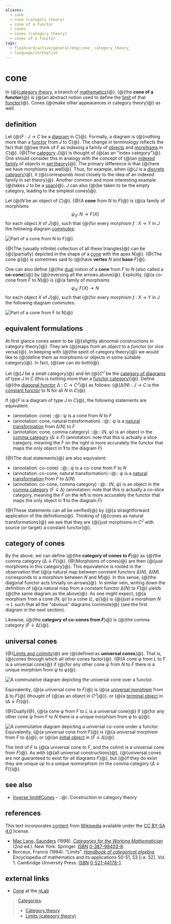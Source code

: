 ```yaml
---
aliases:
  - cone
  - cone (category theory)
  - cone of a functor
  - cones
  - cones (category theory)
  - cones of a functor
tags:
  - flashcard/active/general/eng/cone__category_theory_
  - language/in/English
---
```


# cone

<!-- | ![](../../archives/Wikimedia%20Commons/Text%20document%20with%20red%20question%20mark.svg) | This article includes a [list of references](https://en.wikipedia.org/wiki/Wikipedia:Citing%20sources), [related reading](https://en.wikipedia.org/wiki/Wikipedia:Further%20reading), or [external links](https://en.wikipedia.org/wiki/Wikipedia:External%20links), __but its sources remain unclear because it lacks [inline citations](https://en.wikipedia.org/wiki/Wikipedia:Citing%20sources#Inline%20citations)__. Please help [improve](https://en.wikipedia.org/wiki/Wikipedia:WikiProject%20Reliability) this article by [introducing](https://en.wikipedia.org/wiki/Wikipedia:When%20to%20cite) more precise citations. _\(April 2022\)__\([Learn how and when to remove this message](https://en.wikipedia.org/wiki/Help:Maintenance%20template%20removal)\)_ | -->

In {@{[category theory](category%20theory.md), a branch of [mathematics](mathematics.md)}@}, {@{the __cone of a functor__}@} is {@{an abstract notion used to define the [limit](limit%20(category%20theory).md) of that [functor](functor.md)}@}. Cones {@{make other appearances in category theory}@} as well. <!--SR:!2026-01-05,273,330!2026-04-02,346,349!2026-04-10,353,352!2026-01-31,294,330-->

## definition

Let {@{_F_ : _J_ → _C_ be a [diagram](diagram%20(category%20theory).md) in _C_}@}. Formally, a diagram is {@{nothing more than a [functor](functor.md) from _J_ to _C_}@}. The change in terminology reflects the fact that {@{we think of _F_ as indexing a family of [objects](object%20(category%20theory).md) and [morphisms](morphism.md) in _C_}@}. {@{The [category](category%20(mathematics).md) _J_}@} is thought of {@{as an "index category"}@}. One should consider this in analogy with the concept of {@{an [indexed family](indexed%20family.md) of objects in [set theory](set%20theory.md)}@}. The primary difference is that {@{here we have morphisms as well}@}. Thus, for example, when {@{_J_ is a [discrete category](discrete%20category.md)}@}, it {@{corresponds most closely to the idea of an indexed family in set theory}@}. Another common and more interesting example {@{takes _J_ to be a [span](span%20(category%20theory).md)}@}. _J_ can also {@{be taken to be the empty category, leading to the simplest cones}@}. <!--SR:!2026-01-26,290,330!2026-01-31,294,330!2028-01-08,818,330!2026-04-04,348,352!2026-03-05,322,349!2025-11-29,244,330!2026-04-05,349,352!2026-04-08,351,352!2025-12-23,262,330!2026-01-29,292,330!2026-01-31,294,330-->

Let {@{_N_ be an object of _C_}@}. {@{A __cone__ from _N_ to _F_}@} is {@{a family of morphisms $$\psi _{X}\colon N\to F(X)\,$$ for each object _X_ of _J_}@}, such that {@{for every morphism _f_ : _X_ → _Y_ in _J_ the following diagram [commutes](commutative%20diagram.md): <p> ![Part of a cone from N to F](../../archives/Wikimedia%20Commons/Functor%20cone.svg)}@} <p> {@{The \(usually infinite\) collection of all these triangles}@} can be {@{\(partially\) depicted in the shape of a [cone](cone%20(geometry).md) with the apex _N_}@}. {@{The cone ψ}@} is sometimes said to {@{have __vertex__ _N_ and __base__ _F_}@}. <!--SR:!2027-11-26,795,330!2026-04-06,350,352!2026-04-12,355,352!2027-12-30,811,330!2026-03-29,343,352!2026-04-09,352,352!2026-04-03,347,352!2026-03-09,326,349-->

One can also define {@{the [dual](dual%20(category%20theory).md) notion of a __cone__ from _F_ to _N_ \(also called a __co-cone__\)}@} by {@{reversing all the arrows above}@}. Explicitly, {@{a co-cone from _F_ to _N_}@} is {@{a family of morphisms $$\psi _{X}\colon F(X)\to N\,$$ for each object _X_ of _J_}@}, such that {@{for every morphism _f_ : _X_ → _Y_ in _J_ the following diagram commutes: <p> ![Part of a cone from F to N](../../archives/Wikimedia%20Commons/Functor%20co-cone.svg)}@} <!--SR:!2026-03-19,336,352!2025-12-26,264,330!2026-04-11,354,352!2026-01-30,293,330!2028-04-18,922,352-->

## equivalent formulations

At first glance cones seem to be {@{slightly abnormal constructions in category theory}@}. They are {@{maps from an _object_ to a _functor_ \(or vice versa\)}@}. In keeping with {@{the spirit of category theory}@} we would like to {@{define them as morphisms or objects in some suitable category}@}. In fact, {@{we can do both}@}. <!--SR:!2026-01-31,294,330!2025-12-20,259,330!2026-03-16,333,352!2026-03-28,342,352!2026-01-30,293,330-->

Let {@{_J_ be a small category}@} and let {@{_C_<sup>_J_</sup> be the [category of diagrams](category%20of%20diagrams.md) of type _J_ in _C_ \(this is nothing more than a [functor category](functor%20category.md)\)}@}. Define {@{the [diagonal functor](diagonal%20functor.md) Δ : _C_ → _C_<sup>_J_</sup>}@} as follows: {@{Δ\(_N_\) : _J_ → _C_ is the [constant functor](constant%20functor.md#examples) to _N_ for all _N_ in _C_}@}. <!--SR:!2026-01-07,275,330!2025-12-22,261,330!2026-04-03,347,352!2025-12-27,265,330-->

If {@{_F_ is a diagram of type _J_ in _C_}@}, the following statements are equivalent: <!--SR:!2025-12-21,260,330-->

- (annotation: cone) ::@:: ψ is a cone from _N_ to _F_ <!--SR:!2026-04-10,353,352!2026-01-26,290,330-->
- (annotation: cone, natural transformation) ::@:: ψ is a [natural transformation](natural%20transformation.md) from Δ\(_N_\) to _F_ <!--SR:!2025-12-08,251,330!2026-04-06,350,352-->
- (annotation: cone, comma category) ::@:: \(_N_, ψ\) is an object in the [comma category](comma%20category.md) \(Δ ↓ _F_\) (annotation: note that this is actually a slice category, meaning the _F_ on the right is more accurately the functor that maps the only object in __1__ to the diagram _F_) <!--SR:!2025-10-18,194,310!2027-06-29,673,332-->

{@{The dual statements}@} are also equivalent: <!--SR:!2026-01-29,292,330-->

- (annotation: co-cone) ::@:: ψ is a co-cone from _F_ to _N_ <!--SR:!2026-01-29,292,330!2025-12-29,267,330-->
- (annotation: co-cone, natural transformation) ::@:: ψ is a [natural transformation](natural%20transformation.md) from _F_ to Δ\(_N_\) <!--SR:!2026-04-04,348,352!2026-01-31,294,330-->
- (annotation: co-cone, comma category) ::@:: \(_N_, ψ\) is an object in the [comma category](comma%20category.md) \(_F_ ↓ Δ\) (annotation: note that this is actually a co-slice category, meaning the _F_ on the left is more accurately the functor that maps the only object in __1__ to the diagram _F_) <!--SR:!2027-01-24,541,310!2026-01-30,293,330-->

{@{These statements can all be verified}@} by {@{a straightforward application of the definitions}@}. Thinking of {@{cones as natural transformations}@} we see that they are {@{just morphisms in _C_<sup>_J_</sup> with source \(or target\) a constant functor}@}. <!--SR:!2026-01-04,272,330!2025-12-22,260,330!2026-01-08,276,330!2025-12-28,266,330-->

## category of cones

By the above, we can define {@{the __category of cones to _F_<!-- markdown separator -->__}@} as {@{the comma category \(Δ ↓ _F_\)}@}. {@{Morphisms of cones}@} are then {@{just morphisms in this category}@}. This equivalence is rooted in the observation that {@{a natural map between constant functors Δ\(_N_\), Δ\(_M_\) corresponds to a morphism between _N_ and _M_}@}. In this sense, {@{the diagonal functor acts trivially on arrows}@}. In similar vein, writing down the definition of {@{a natural map from a constant functor Δ\(_N_\) to _F_}@} yields {@{the same diagram as the above}@}. As one might expect, {@{a morphism from a cone \(_N_, ψ\) to a cone \(_L_, φ\)}@} is {@{just a morphism _N_ → _L_ such that all the "obvious" diagrams commute}@} \(see the first diagram in the next section\). <!--SR:!2025-12-07,250,330!2026-01-03,271,330!2025-12-23,262,330!2026-01-30,293,330!2026-01-25,289,330!2026-01-02,270,330!2026-04-08,351,352!2025-12-23,261,330!2026-04-07,350,349!2027-12-07,804,330-->

Likewise, {@{the __category of co-cones from _F_<!-- markdown separator -->__}@} is {@{the comma category \(_F_ ↓ Δ\)}@}. <!--SR:!2026-03-06,323,349!2026-03-10,327,349-->

## universal cones

{@{[Limits and colimits](limit%20(category%20theory).md)}@} are {@{defined as __universal cones__}@}. That is, {@{cones through which all other cones factor}@}. {@{A cone φ from _L_ to _F_ is a universal cone}@} if {@{for any other cone ψ from _N_ to _F_ there is a unique morphism from ψ to φ}@}. <p> ![A commutative diagram depicting the universal cone over a functor.](../../archives/Wikimedia%20Commons/Functor%20cone%20%28extended%29.svg) <p> Equivalently, {@{a universal cone to _F_}@} is {@{a [universal morphism](universal%20morphism.md) from Δ to _F_}@} \(thought of {@{as an object in _C_<sup>_J_</sup>}@}\), or {@{a [terminal object](terminal%20object.md) in \(Δ ↓ _F_\)}@}. <!--SR:!2026-03-18,335,352!2026-02-15,310,349!2026-01-29,292,330!2026-03-07,324,349!2025-11-19,232,332!2025-12-12,255,330!2026-04-02,346,349!2026-01-06,274,330!2028-01-05,816,330-->

{@{Dually}@}, {@{a cone φ from _F_ to _L_ is a universal cone}@} if {@{for any other cone ψ from _F_ to _N_ there is a unique morphism from φ to ψ}@}. <p> ![A commutative diagram depicting a universal co-cone under a functor.](../../archives/Wikimedia%20Commons/Functor%20co-cone%20%28extended%29.svg) Equivalently, {@{a universal cone from _F_}@} is {@{a universal morphism from _F_ to Δ}@}, or {@{an [initial object](initial%20object.md) in \(_F_ ↓ Δ\)}@}. <!--SR:!2025-11-30,245,330!2026-04-01,346,352!2026-04-11,354,352!2025-12-24,262,330!2026-01-30,293,330!2026-04-07,350,352-->

The limit of _F_ is {@{a universal cone to _F_, and the colimit is a universal cone from _F_}@}. As with {@{all universal constructions}@}, {@{universal cones are not guaranteed to exist for all diagrams _F_}@}, but {@{if they do exist they are unique up to a unique isomorphism \(in the comma category \(Δ ↓ _F_\)\)}@}. <!--SR:!2026-01-24,288,330!2026-04-09,352,352!2026-04-10,353,352!2026-02-18,280,290-->

## see also

- [Inverse limit\#Cones](inverse%20limit.md#cones) – ::@:: Construction in category theory <!--SR:!2026-04-12,355,352!2027-12-31,812,330-->

## references

This text incorporates [content](https://en.wikipedia.org/wiki/cone_(category_theory)) from [Wikipedia](Wikipedia.md) available under the [CC BY-SA 4.0](https://creativecommons.org/licenses/by-sa/4.0/) license.

- <a id="CITEREFMac Lane1998"></a> [Mac Lane, Saunders](Saunders%20Mac%20Lane.md) \(1998\). _[Categories for the Working Mathematician](Categories%20for%20the%20Working%20Mathematician.md)_ \(2nd ed.\). New York: Springer. [ISBN](ISBN%20(identifier).md) [0-387-98403-8](https://en.wikipedia.org/wiki/Special:BookSources/0-387-98403-8).
- <a id="CITEREFBorceux1994"></a> Borceux, Francis \(1994\). "Limits". [_Handbook of categorical algebra_](https://archive.org/details/handbookofcatego0000borc). Encyclopedia of mathematics and its applications 50-51, 53 \[i.e. 52\]. Vol. 1. Cambridge University Press. [ISBN](ISBN%20(identifier).md) [0-521-44178-1](https://en.wikipedia.org/wiki/Special:BookSources/0-521-44178-1).

## external links

- [Cone](https://ncatlab.org/nlab/show/cone) at the [_n_<!-- markdown separator -->Lab](nLab.md)

> [Categories](https://en.wikipedia.org/wiki/Help:Category):
>
> - [Category theory](https://en.wikipedia.org/wiki/Category:Category%20theory)
> - [Limits \(category theory\)](https://en.wikipedia.org/wiki/Category:Limits%20%28category%20theory%29)

